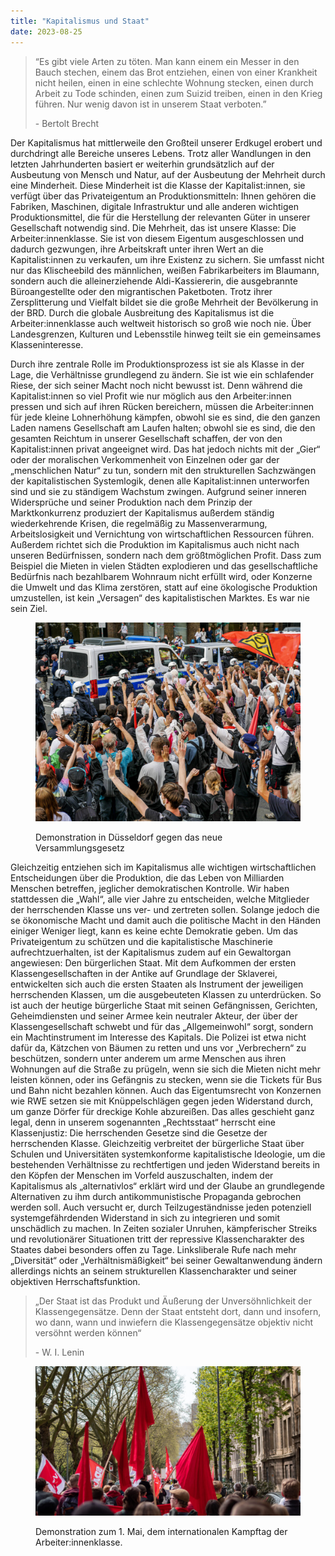 ```yaml
---
title: "Kapitalismus und Staat"
date: 2023-08-25
---
```


> “Es gibt viele Arten zu töten. Man kann einem ein Messer in den Bauch stechen, einem das Brot entziehen, einen von einer Krankheit nicht heilen, einen in eine schlechte Wohnung stecken, einen durch Arbeit zu Tode schinden, einen zum Suizid treiben, einen in den Krieg führen. Nur wenig davon ist in unserem Staat verboten.”
> 
> \- Bertolt Brecht

Der Kapitalismus hat mittlerweile den Großteil unserer Erdkugel erobert und durchdringt alle Bereiche unseres Lebens. Trotz aller Wandlungen in den letzten Jahrhunderten basiert er weiterhin grundsätzlich auf der Ausbeutung von Mensch und Natur, auf der Ausbeutung der Mehrheit durch eine Minderheit. Diese Minderheit ist die Klasse der Kapitalist:innen, sie verfügt über das Privateigentum an Produktionsmitteln: Ihnen gehören die Fabriken, Maschinen, digitale Infrastruktur und alle anderen wichtigen Produktionsmittel, die für die Herstellung der relevanten Güter in unserer Gesellschaft notwendig sind. Die Mehrheit, das ist unsere Klasse: Die Arbeiter:innenklasse. Sie ist von diesem Eigentum ausgeschlossen und dadurch gezwungen, ihre Arbeitskraft unter ihren Wert an die Kapitalist:innen zu verkaufen, um ihre Existenz zu sichern. Sie umfasst nicht nur das Klischeebild des männlichen, weißen Fabrikarbeiters im Blaumann, sondern auch die alleinerziehende Aldi-Kassiererin, die ausgebrannte Büroangestellte oder den migrantischen Paketboten. Trotz ihrer Zersplitterung und Vielfalt bildet sie die große Mehrheit der Bevölkerung in der BRD. Durch die globale Ausbreitung des Kapitalismus ist die Arbeiter:innenklasse auch weltweit historisch so groß wie noch nie. Über Landesgrenzen, Kulturen und Lebensstile hinweg teilt sie ein gemeinsames Klasseninteresse.  
  
Durch ihre zentrale Rolle im Produktionsprozess ist sie als Klasse in der Lage, die Verhältnisse grundlegend zu ändern. Sie ist wie ein schlafender Riese, der sich seiner Macht noch nicht bewusst ist. Denn während die Kapitalist:innen so viel Profit wie nur möglich aus den Arbeiter:innen pressen und sich auf ihren Rücken bereichern, müssen die Arbeiter:innen für jede kleine Lohnerhöhung kämpfen, obwohl sie es sind, die den ganzen Laden namens Gesellschaft am Laufen halten; obwohl sie es sind, die den gesamten Reichtum in unserer Gesellschaft schaffen, der von den Kapitalist:innen privat angeeignet wird. Das hat jedoch nichts mit der „Gier“ oder der moralischen Verkommenheit von Einzelnen oder gar der „menschlichen Natur“ zu tun, sondern mit den strukturellen Sachzwängen der kapitalistischen Systemlogik, denen alle Kapitalist:innen unterworfen sind und sie zu ständigem Wachstum zwingen. Aufgrund seiner inneren Widersprüche und seiner Produktion nach dem Prinzip der Marktkonkurrenz produziert der Kapitalismus außerdem ständig wiederkehrende Krisen, die regelmäßig zu Massenverarmung, Arbeitslosigkeit und Vernichtung von wirtschaftlichen Ressourcen führen. Außerdem richtet sich die Produktion im Kapitalismus auch nicht nach unseren Bedürfnissen, sondern nach dem größtmöglichen Profit. Dass zum Beispiel die Mieten in vielen Städten explodieren und das gesellschaftliche Bedürfnis nach bezahlbarem Wohnraum nicht erfüllt wird, oder Konzerne die Umwelt und das Klima zerstören, statt auf eine ökologische Produktion umzustellen, ist kein „Versagen“ des kapitalistischen Marktes. Es war nie sein Ziel.

<figure>

![](assets/img/old-posts/9440f7e6cf613d4995b3c190d24f2507-Kopie-1024x769.jpeg)

<figcaption>

Demonstration in Düsseldorf gegen das neue Versammlungsgesetz

</figcaption>

</figure>

Gleichzeitig entziehen sich im Kapitalismus alle wichtigen wirtschaftlichen Entscheidungen über die Produktion, die das Leben von Milliarden Menschen betreffen, jeglicher demokratischen Kontrolle. Wir haben stattdessen die „Wahl“, alle vier Jahre zu entscheiden, welche Mitglieder der herrschenden Klasse uns ver- und zertreten sollen. Solange jedoch die se ökonomische Macht und damit auch die politische Macht in den Händen einiger Weniger liegt, kann es keine echte Demokratie geben. Um das Privateigentum zu schützen und die kapitalistische Maschinerie aufrechtzuerhalten, ist der Kapitalismus zudem auf ein Gewaltorgan angewiesen: Den bürgerlichen Staat. Mit dem Aufkommen der ersten Klassengesellschaften in der Antike auf Grundlage der Sklaverei, entwickelten sich auch die ersten Staaten als Instrument der jeweiligen herrschenden Klassen, um die ausgebeuteten Klassen zu unterdrücken. So ist auch der heutige bürgerliche Staat mit seinen Gefängnissen, Gerichten, Geheimdiensten und seiner Armee kein neutraler Akteur, der über der Klassengesellschaft schwebt und für das „Allgemeinwohl“ sorgt, sondern ein Machtinstrument im Interesse des Kapitals. Die Polizei ist etwa nicht dafür da, Kätzchen von Bäumen zu retten und uns vor „Verbrechern“ zu beschützen, sondern unter anderem um arme Menschen aus ihren Wohnungen auf die Straße zu prügeln, wenn sie sich die Mieten nicht mehr leisten können, oder ins Gefängnis zu stecken, wenn sie die Tickets für Bus und Bahn nicht bezahlen können. Auch das Eigentumsrecht von Konzernen wie RWE setzen sie mit Knüppelschlägen gegen jeden Widerstand durch, um ganze Dörfer für dreckige Kohle abzureißen. Das alles geschieht ganz legal, denn in unserem sogenannten „Rechtsstaat“ herrscht eine Klassenjustiz: Die herrschenden Gesetze sind die Gesetze der herrschenden Klasse. Gleichzeitig verbreitet der bürgerliche Staat über Schulen und Universitäten systemkonforme kapitalistische Ideologie, um die bestehenden Verhältnisse zu rechtfertigen und jeden Widerstand bereits in den Köpfen der Menschen im Vorfeld auszuschalten, indem der Kapitalismus als „alternativlos“ erklärt wird und der Glaube an grundlegende Alternativen zu ihm durch antikommunistische Propaganda gebrochen werden soll. Auch versucht er, durch Teilzugeständnisse jeden potenziell systemgefährdenden Widerstand in sich zu integrieren und somit unschädlich zu machen. In Zeiten sozialer Unruhen, kämpferischer Streiks und revolutionärer Situationen tritt der repressive Klassencharakter des Staates dabei besonders offen zu Tage. Linksliberale Rufe nach mehr „Diversität“ oder „Verhältnismäßigkeit“ bei seiner Gewaltanwendung ändern allerdings nichts an seinem strukturellen Klassencharakter und seiner objektiven Herrschaftsfunktion.

> „Der Staat ist das Produkt und Äußerung der Unversöhnlichkeit der Klassengegensätze. Denn der Staat entsteht dort, dann und insofern, wo dann, wann und inwiefern die Klassengegensätze objektiv nicht versöhnt werden können“
> 
> \- W. I. Lenin

<figure>

![](assets/img/old-posts/P1015253-1024x577.jpeg)

<figcaption>

Demonstration zum 1. Mai, dem internationalen Kampftag der Arbeiter:innenklasse.

</figcaption>

</figure>

